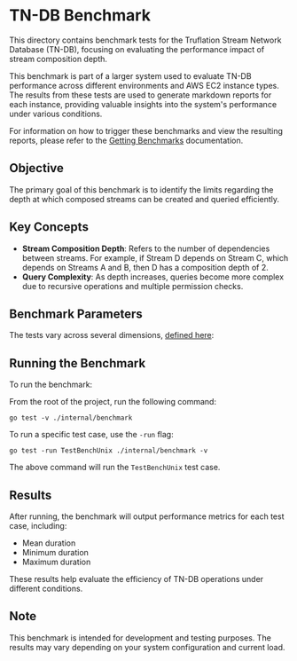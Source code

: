 # TN-DB Benchmark

This directory contains benchmark tests for the Truflation Stream Network Database (TN-DB), focusing on evaluating the performance impact of stream composition depth.

This benchmark is part of a larger system used to evaluate TN-DB performance across different environments and AWS EC2 instance types. The results from these tests are used to generate markdown reports for each instance, providing valuable insights into the system's performance under various conditions.

For information on how to trigger these benchmarks and view the resulting reports, please refer to the [Getting Benchmarks](../../infra/docs/getting-benchmarks.md) documentation.

## Objective

The primary goal of this benchmark is to identify the limits regarding the depth at which composed streams can be created and queried efficiently.

## Key Concepts

- **Stream Composition Depth**: Refers to the number of dependencies between streams. For example, if Stream D depends on Stream C, which depends on Streams A and B, then D has a composition depth of 2.
- **Query Complexity**: As depth increases, queries become more complex due to recursive operations and multiple permission checks.

## Benchmark Parameters

The tests vary across several dimensions, [defined here](./constants.go):

## Running the Benchmark

To run the benchmark:

From the root of the project, run the following command:

```
go test -v ./internal/benchmark
```

To run a specific test case, use the `-run` flag:
```
go test -run TestBenchUnix ./internal/benchmark -v
```
The above command will run the `TestBenchUnix` test case.

## Results

After running, the benchmark will output performance metrics for each test case, including:

- Mean duration
- Minimum duration
- Maximum duration

These results help evaluate the efficiency of TN-DB operations under different conditions.

## Note

This benchmark is intended for development and testing purposes. The results may vary depending on your system configuration and current load.